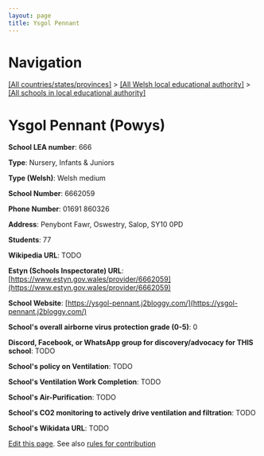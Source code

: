 ```yaml
---
layout: page
title: Ysgol Pennant
---
```

# Navigation

[[All countries/states/provinces]](../../..) > [[All Welsh local educational authority]](../..) > [[All schools in local educational authority]](..)

# Ysgol Pennant (Powys)

**School LEA number**: 666

**Type**: Nursery, Infants & Juniors

**Type (Welsh)**: Welsh medium

**School Number**: 6662059

**Phone Number**: 01691 860326

**Address**: Penybont Fawr, Oswestry, Salop, SY10 0PD

**Students**: 77

**Wikipedia URL**: TODO

**Estyn (Schools Inspectorate) URL**: [https://www.estyn.gov.wales/provider/6662059](https://www.estyn.gov.wales/provider/6662059)

**School Website**: [https://ysgol-pennant.j2bloggy.com/](https://ysgol-pennant.j2bloggy.com/)

**School's overall airborne virus protection grade (0-5)**: 0

**Discord, Facebook, or WhatsApp group for discovery/advocacy for THIS school**: TODO

**School's policy on Ventilation**: TODO

**School's Ventilation Work Completion**: TODO

**School's Air-Purification**: TODO

**School's CO2 monitoring to actively drive ventilation and filtration**: TODO

**School's Wikidata URL**: TODO




[Edit this page](https://github.com/ventilate-schools/Wales/edit/prif/./Powys/Ysgol_Pennant.md). See also [rules for contribution](../../../contribution-rules/)
